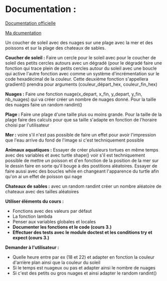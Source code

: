 # Documentation :
<a href="https://docs.python.org/fr/3/library/turtle.html" target="_blank">Documentation officielle</a>

<a href="https://github.com/Cedric-VILLEMONAIS/Python-Turtle-Documentation" target="_blank">Ma dcumentation</a>

Un coucher de soleil avec des nuages sur une plage avec la mer et des poissons et sur la plage des chateaux de sables.

**Coucher de soleil :** Faire un cercle pour le soleil avec pour le coucher de soleil des petits cercles autours avec un dégradé (pour le dégradé faire une fonction qui trace plein de petits cercles autour du soleil avec une boucle qui active l'autre fonction avec comme un système d'incrémentation sur le code hexadécimal de la couleur. Cette deuxième fonction s'appellera gradient() prendra pour arguments (couleur_départ_hex, couleur_fin_hex)

**Nuages :** Faire une fonction nuage(x_depart, x_fin, y_depart, y_fin, nb_nuages) qui va créer créer un nombre de nuages donné. Pour la taille des nuages faire un random randint()

**Plage :** Faire une plage d'une taille plus ou moins grande. Pour la taille de la plage faire des calculs pour que sa taille s'adapte en fonction de l'horaire choisi par l'utilisateur

**Mer :** voire s'il n'est pas possible de faire un effet pour avoir l'impression que l'eau arrive du fond de l'image si c'est techniquement possible

**Animaux aquatiques :** Essayer de créer plusieurs tortues en même temps avec des variables et avec turtle shape() voir s'il est techniquement possible de mettre un poisson et d'en fonction de la position de la mer sur le dessin faire en sorte qu'il bouge à des postitions aléatoires. Essayer de faire aussi avec des boucles while en changeant l'apparence du turtle afin qu'on ai un effet de poisson qui nage

**Chateaux de sables :** avec un random randint créer un nombre aléatoire de chateaux avec des tailles aléatoires

**Utiliser éléments du cours :**
- Fonctions avec des valeurs par défaut
- La fonction lambda
- Penser aux variables globales et locales
- **Documenter les fonctions et le code (cours 3.)**
- **Effectuer des tests avec le module doctest et les conditions try et expect (cours 3.)**

**Demander à l'utilisateur :**
-  Quelle heure entre par ex (18 et 22) et adapter en fonction la couleur d'arrière plan ainsi que la couleur du soleil
- Si le temps est nuageux ou pas et adapter ainsi le nombre de nuages
- Si c'est des petits ou gros nuages et ainsi adapter le random randint()
